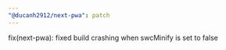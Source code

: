 ```yaml
---
"@ducanh2912/next-pwa": patch
---
```


fix(next-pwa): fixed build crashing when swcMinify is set to false
